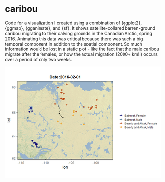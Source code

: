 # caribou

Code for a visualization I created using a combination of {ggplot2}, {ggmap}, {gganimate}, and {sf}. It shows satellite-collared barren-ground caribou migrating to their calving grounds in the Canadian Arctic, spring 2016. Animating this data was critical because there was such a big temporal component in addition to the spatial component. So much information would be lost in a static plot - like the fact that the male caribou migrate after the females, or how the actual migration (2000+ km!!) occurs over a period of only two weeks.

![](caribou_all_2016.gif)
